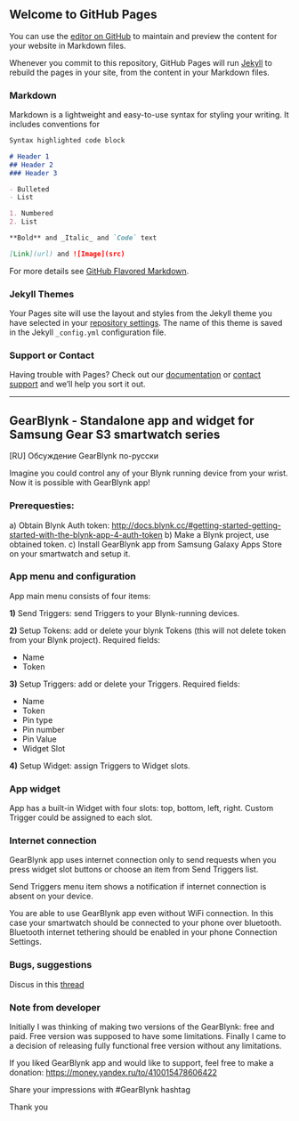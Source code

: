 ## Welcome to GitHub Pages

You can use the [editor on GitHub](https://github.com/091500/091500.github.io/edit/master/README.md) to maintain and preview the content for your website in Markdown files.

Whenever you commit to this repository, GitHub Pages will run [Jekyll](https://jekyllrb.com/) to rebuild the pages in your site, from the content in your Markdown files.

### Markdown

Markdown is a lightweight and easy-to-use syntax for styling your writing. It includes conventions for

```markdown
Syntax highlighted code block

# Header 1
## Header 2
### Header 3

- Bulleted
- List

1. Numbered
2. List

**Bold** and _Italic_ and `Code` text

[Link](url) and ![Image](src)
```

For more details see [GitHub Flavored Markdown](https://guides.github.com/features/mastering-markdown/).

### Jekyll Themes

Your Pages site will use the layout and styles from the Jekyll theme you have selected in your [repository settings](https://github.com/091500/091500.github.io/settings). The name of this theme is saved in the Jekyll `_config.yml` configuration file.

### Support or Contact

Having trouble with Pages? Check out our [documentation](https://help.github.com/categories/github-pages-basics/) or [contact support](https://github.com/contact) and we’ll help you sort it out.

------------

## GearBlynk - Standalone app and widget for Samsung Gear S3 smartwatch series

[RU] Обсуждение GearBlynk по-русски

Imagine you could control any of your Blynk running device from your wrist.
Now it is possible with GearBlynk app!

### Prerequesties:
a) Obtain Blynk Auth token: 
http://docs.blynk.cc/#getting-started-getting-started-with-the-blynk-app-4-auth-token
b) Make a Blynk project, use obtained token.
c) Install GearBlynk app from Samsung Galaxy Apps Store on your smartwatch and setup it.

### App menu and configuration
App main menu consists of four items:

**1)** Send Triggers: send Triggers to your Blynk-running devices.

**2)** Setup Tokens: add or delete your blynk Tokens (this will not delete token from your Blynk project).
Required fields: 
- Name
- Token

**3)** Setup Triggers: add or delete your Triggers.
Required fields: 
- Name
- Token
- Pin type
- Pin number
- Pin Value
- Widget Slot

**4)** Setup Widget: assign Triggers to Widget slots.

### App widget
App has a built-in Widget with four slots: top, bottom, left, right.
Custom Trigger could be assigned to each slot.

### Internet connection
GearBlynk app uses internet connection only to send requests when you press widget slot 
buttons or choose an item from Send Triggers list.

Send Triggers menu item shows a notification if internet connection is absent on your device.

You are able to use GearBlynk app even without WiFi connection. In this case your smartwatch should be connected to your phone over bluetooth. 
Bluetooth internet tethering should be enabled in your phone Connection Settings.

### Bugs, suggestions
Discus in this [thread](https://community.blynk.cc/)

### Note from developer

Initially I was thinking of making two versions of the GearBlynk: free and paid.
Free version was supposed to have some limitations.
Finally I came to a decision of releasing fully functional free version without any limitations.

If you liked GearBlynk app and would like to support, feel free to make a donation:
https://money.yandex.ru/to/410015478606422

Share your impressions with #GearBlynk hashtag

Thank you
